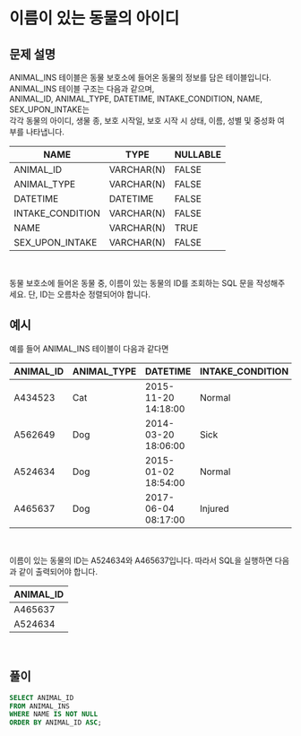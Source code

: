 # 이름이 있는 동물의 아이디
## 문제 설명
ANIMAL_INS 테이블은 동물 보호소에 들어온 동물의 정보를 담은 테이블입니다.</br>
ANIMAL_INS 테이블 구조는 다음과 같으며,</br>
ANIMAL_ID, ANIMAL_TYPE, DATETIME, INTAKE_CONDITION, NAME, SEX_UPON_INTAKE는</br> 
각각 동물의 아이디, 생물 종, 보호 시작일, 보호 시작 시 상태, 이름, 성별 및 중성화 여부를 나타냅니다.</br>

|NAME|	TYPE|	NULLABLE|
|---|---|---|
|ANIMAL_ID|	VARCHAR(N)|	FALSE|
|ANIMAL_TYPE|	VARCHAR(N)|	FALSE|
|DATETIME|	DATETIME|	FALSE|
|INTAKE_CONDITION|	VARCHAR(N)|	FALSE|
|NAME|	VARCHAR(N)|	TRUE|
|SEX_UPON_INTAKE|	VARCHAR(N)|	FALSE|

</br>

동물 보호소에 들어온 동물 중, 이름이 있는 동물의 ID를 조회하는 SQL 문을 작성해주세요. 단, ID는 오름차순 정렬되어야 합니다.</br>

## 예시

예를 들어 ANIMAL_INS 테이블이 다음과 같다면</br>

|ANIMAL_ID|	ANIMAL_TYPE|	DATETIME|	INTAKE_CONDITION|	NAME|	SEX_UPON_INTAKE|
|---|---|---|---|---|---|
|A434523|	Cat|	2015-11-20 14:18:00|	Normal|	NULL|	Spayed Female|
|A562649|	Dog|	2014-03-20 18:06:00|	Sick|	NULL|	Spayed Female|
|A524634|	Dog|	2015-01-02 18:54:00|	Normal|	*Belle|	Intact Female|
|A465637|	Dog|	2017-06-04 08:17:00|	Injured|	*Commander|	Neutered Male|

</br>

이름이 있는 동물의 ID는 A524634와 A465637입니다. 따라서 SQL을 실행하면 다음과 같이 출력되어야 합니다.

|ANIMAL_ID|
|---|
|A465637|
|A524634|

</br>

## 풀이
```sql
SELECT ANIMAL_ID
FROM ANIMAL_INS
WHERE NAME IS NOT NULL
ORDER BY ANIMAL_ID ASC;
```